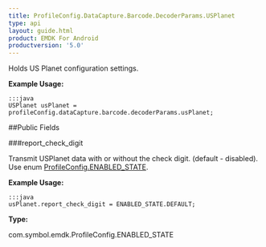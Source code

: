 ```yaml
---
title: ProfileConfig.DataCapture.Barcode.DecoderParams.USPlanet
type: api
layout: guide.html
product: EMDK For Android
productversion: '5.0'
---
```



Holds US Planet configuration settings. 
 
 

**Example Usage:**
	
	:::java	
	USPlanet usPlanet = profileConfig.dataCapture.barcode.decoderParams.usPlanet;


##Public Fields

###report_check_digit

Transmit USPlanet data with or without the check digit. (default - disabled). 
 Use enum [ ProfileConfig.ENABLED_STATE](../ProfileConfig-ENABLED_STATE).
 
 

**Example Usage:**
	
	:::java	
	usPlanet.report_check_digit = ENABLED_STATE.DEFAULT;


**Type:**

com.symbol.emdk.ProfileConfig.ENABLED_STATE


